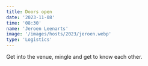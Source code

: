 ```yaml
---
title: Doors open
date: '2023-11-08'
time: '08:30'
name: 'Jeroen Leenarts'
image: '/images/hosts/2023/jeroen.webp'
type: 'Logistics'
---
```


Get into the venue, mingle and get to know each other.